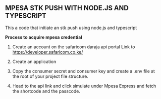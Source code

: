 ## MPESA STK PUSH WITH NODE.JS AND TYPESCRIPT

This a code that initiate an stk push using node.js and typescript

**Process to acquire mpesa credential**

1. Create an account on the safaricom daraja api portal
Link to https://developer.safaricom.co.ke/

2. Create an application
3. Copy the consumer secret and consumer key and create a .env file at the root of your project file structure.
4. Head to the api link and click simulate under Mpesa Express and fetch the shortcode and the passcode.

